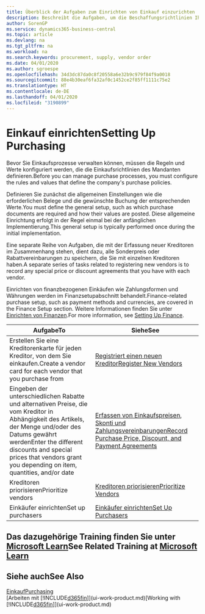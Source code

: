 ```yaml
---
title: Überblick der Aufgaben zum Einrichten von Einkauf einzurichten | Microsoft Docs
description: Beschreibt die Aufgaben, um die Beschaffungsrichtlinien Ihres Mandanten festzulegen und Ihre Einkaufsprozesse einzurichten.
author: SorenGP
ms.service: dynamics365-business-central
ms.topic: article
ms.devlang: na
ms.tgt_pltfrm: na
ms.workload: na
ms.search.keywords: procurement, supply, vendor order
ms.date: 04/01/2020
ms.author: sgroespe
ms.openlocfilehash: 34d3dc87da0c8f20558a6e32b9c979f84f9a0018
ms.sourcegitcommit: 88e4b30eaf6fa32af0c1452ce2f85ff1111c75e2
ms.translationtype: HT
ms.contentlocale: de-DE
ms.lasthandoff: 04/01/2020
ms.locfileid: "3190899"
---
```

# <a name="setting-up-purchasing"></a><span data-ttu-id="6e822-103">Einkauf einrichten</span><span class="sxs-lookup"><span data-stu-id="6e822-103">Setting Up Purchasing</span></span>
<span data-ttu-id="6e822-104">Bevor Sie Einkaufsprozesse verwalten können, müssen die Regeln und Werte konfiguriert werden, die die Einkaufsrichtlinien des Mandanten definieren.</span><span class="sxs-lookup"><span data-stu-id="6e822-104">Before you can manage purchase processes, you must configure the rules and values that define the company's purchase policies.</span></span>

<span data-ttu-id="6e822-105">Definieren Sie zunächst die allgemeinen Einstellungen wie die erforderlichen Belege und die gewünschte Buchung der entsprechenden Werte.</span><span class="sxs-lookup"><span data-stu-id="6e822-105">You must define the general setup, such as which purchase documents are required and how their values are posted.</span></span> <span data-ttu-id="6e822-106">Diese allgemeine Einrichtung erfolgt in der Regel einmal bei der anfänglichen Implementierung.</span><span class="sxs-lookup"><span data-stu-id="6e822-106">This general setup is typically performed once during the initial implementation.</span></span>

<span data-ttu-id="6e822-107">Eine separate Reihe von Aufgaben, die mit der Erfassung neuer Kreditoren im Zusammenhang stehen, dient dazu, alle Sonderpreis oder Rabattvereinbarungen zu speichern, die Sie mit einzelnen Kreditoren haben.</span><span class="sxs-lookup"><span data-stu-id="6e822-107">A separate series of tasks related to registering new vendors is to record any special price or discount agreements that you have with each vendor.</span></span>

<span data-ttu-id="6e822-108">Einrichten von finanzbezogenen Einkäufen wie Zahlungsformen und Währungen werden im Finanzsetupabschnitt behandelt.</span><span class="sxs-lookup"><span data-stu-id="6e822-108">Finance-related purchase setup, such as payment methods and currencies, are covered in the Finance Setup section.</span></span> <span data-ttu-id="6e822-109">Weitere Informationen finden Sie unter [Einrichten von Finanzen](finance-setup-finance.md).</span><span class="sxs-lookup"><span data-stu-id="6e822-109">For more information, see [Setting Up Finance](finance-setup-finance.md).</span></span>

| <span data-ttu-id="6e822-110">Aufgabe</span><span class="sxs-lookup"><span data-stu-id="6e822-110">To</span></span> | <span data-ttu-id="6e822-111">Siehe</span><span class="sxs-lookup"><span data-stu-id="6e822-111">See</span></span> |
| --- | --- |
| <span data-ttu-id="6e822-112">Erstellen Sie eine Kreditorenkarte für jeden Kreditor, von dem Sie einkaufen.</span><span class="sxs-lookup"><span data-stu-id="6e822-112">Create a vendor card for each vendor that you purchase from</span></span>|[<span data-ttu-id="6e822-113">Registriert einen neuen Kreditor</span><span class="sxs-lookup"><span data-stu-id="6e822-113">Register New Vendors</span></span>](purchasing-how-register-new-vendors.md) |
| <span data-ttu-id="6e822-114">Eingeben der unterschiedlichen Rabatte und alternativen Preise, die vom Kreditor in Abhängigkeit des Artikels, der Menge und/oder des Datums gewährt werden</span><span class="sxs-lookup"><span data-stu-id="6e822-114">Enter the different discounts and special prices that vendors grant you depending on item, quantities, and/or date</span></span> |[<span data-ttu-id="6e822-115">Erfassen von Einkaufspreisen, Skonti und Zahlungsvereinbarungen</span><span class="sxs-lookup"><span data-stu-id="6e822-115">Record Purchase Price, Discount, and Payment Agreements</span></span>](purchasing-how-record-purchase-price-discount-payment-agreements.md) |
| <span data-ttu-id="6e822-116">Kreditoren priorisieren</span><span class="sxs-lookup"><span data-stu-id="6e822-116">Prioritize vendors</span></span> |[<span data-ttu-id="6e822-117">Kreditoren priorisieren</span><span class="sxs-lookup"><span data-stu-id="6e822-117">Prioritize Vendors</span></span>](purchasing-how-prioritize-vendors.md) |
| <span data-ttu-id="6e822-118">Einkäufer einrichten</span><span class="sxs-lookup"><span data-stu-id="6e822-118">Set up purchasers</span></span> |[<span data-ttu-id="6e822-119">Einkäufer einrichten</span><span class="sxs-lookup"><span data-stu-id="6e822-119">Set Up Purchasers</span></span>](purchasing-how-setup-purchasers.md) |

## <a name="see-related-training-at-microsoft-learn"></a><span data-ttu-id="6e822-120">Das dazugehörige Training finden Sie unter [Microsoft Learn](/learn/paths/trade-get-started-dynamics-365-business-central/)</span><span class="sxs-lookup"><span data-stu-id="6e822-120">See Related Training at [Microsoft Learn](/learn/paths/trade-get-started-dynamics-365-business-central/)</span></span>

## <a name="see-also"></a><span data-ttu-id="6e822-121">Siehe auch</span><span class="sxs-lookup"><span data-stu-id="6e822-121">See Also</span></span>

[<span data-ttu-id="6e822-122">Einkauf</span><span class="sxs-lookup"><span data-stu-id="6e822-122">Purchasing</span></span>](purchasing-manage-purchasing.md)  
<span data-ttu-id="6e822-123">[Arbeiten mit [!INCLUDE[d365fin](includes/d365fin_md.md)]](ui-work-product.md)</span><span class="sxs-lookup"><span data-stu-id="6e822-123">[Working with [!INCLUDE[d365fin](includes/d365fin_md.md)]](ui-work-product.md)</span></span>
